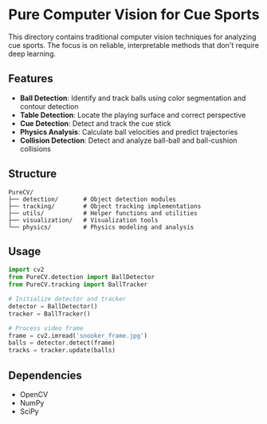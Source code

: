 # Pure Computer Vision for Cue Sports

This directory contains traditional computer vision techniques for analyzing cue sports. The focus is on reliable, interpretable methods that don't require deep learning.

## Features

- **Ball Detection**: Identify and track balls using color segmentation and contour detection
- **Table Detection**: Locate the playing surface and correct perspective
- **Cue Detection**: Detect and track the cue stick
- **Physics Analysis**: Calculate ball velocities and predict trajectories
- **Collision Detection**: Detect and analyze ball-ball and ball-cushion collisions

## Structure

```
PureCV/
├── detection/       # Object detection modules
├── tracking/        # Object tracking implementations
├── utils/           # Helper functions and utilities
├── visualization/   # Visualization tools
└── physics/         # Physics modeling and analysis
```

## Usage

```python
import cv2
from PureCV.detection import BallDetector
from PureCV.tracking import BallTracker

# Initialize detector and tracker
detector = BallDetector()
tracker = BallTracker()

# Process video frame
frame = cv2.imread('snooker_frame.jpg')
balls = detector.detect(frame)
tracks = tracker.update(balls)
```

## Dependencies
- OpenCV
- NumPy
- SciPy
